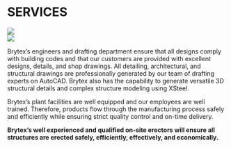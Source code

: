 # SERVICES

<div class="left-pics">
	<img class="fadein" src="http://brytex.com/wp-content/uploads/2015/10/5.jpg">
	<br/>
	<img class="fadein" src="http://brytex.com/wp-content/uploads/2016/02/services.jpg">
</div>

Brytex’s engineers and drafting department ensure that all designs comply with
building codes and that our customers are provided with excellent designs,
details, and shop drawings. All detailing, architectural, and structural
drawings are professionally generated by our team of drafting experts on
AutoCAD. Brytex also has the capability to generate versatile 3D structural
details and complex structure modeling using XSteel.

Brytex’s plant facilities are well equipped and our employees are well trained.
Therefore, products flow through the manufacturing process safely and
efficiently while ensuring strict quality control and on-time delivery.

**Brytex’s well experienced and qualified on-site erectors will ensure all
structures are erected safely, efficiently, effectively, and economically.**

